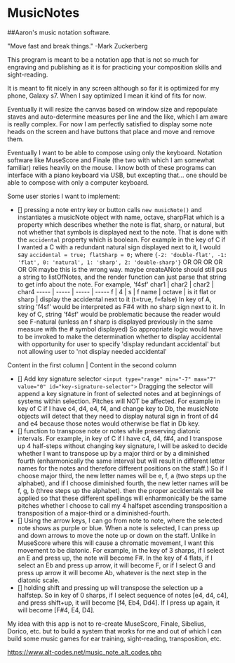 # MusicNotes

##Aaron's music notation software.

"Move fast and break things."
-Mark Zuckerberg

This program is meant to be a notation app that is not so much for engraving and publishing as it is for practicing your composition skills and sight-reading.

It is meant to fit nicely in any screen although so far it is optimized for my phone, Galaxy s7. When I say optimized I mean it kind of fits for now.

Eventually it will resize the canvas based on window size and repopulate staves and auto-determine measures per line and the like, which I am aware is really complex. For now I am perfectly satisfied to display some note heads on the screen and have buttons that place and move and remove them.

Eventually I want to be able to compose using only the keyboard. Notation software like MuseScore and Finale (the two with which I am somewhat familiar) relies heavily on the mouse. I know both of these programs can interface with a piano keyboard via USB, but excepting that... one should be able to compose with only a computer keyboard.


Some user stories I want to implement:
- [] pressing a note entry key or button calls `new musicNote()` and instantiates a musicNote object with name, octave, sharpFlat which is a property which describes whether the note is flat, sharp, or natural, but not whether that symbols is displayed next to the note. That is done with the `accidental` property which is boolean. For example in the key of C if I wanted a C with a redundant natural sign displayed next to it, I would say `accidental = true; flatSharp = 0;` where `{-2: 'double-flat', -1: 'flat', 0: 'natural', 1: 'sharp', 2: 'double-sharp'}` OR OR OR OR OR OR maybe this is the wrong way. maybe createANote should still pus a string to listOfNotes, and the render function can just parse that string to get info about the note. For example, 'f4sf'
char1 | char2 | char2 | char4
----- | ----- | ----- | -----
f | 4 | s | f 
name | octave | is it flat or sharp | display the accidental next to it (t=true, f=false)
In key of A, string 'f4sf' would be interpreted as F#4 with no sharp sign next to it.
In key of C, string 'f4sf' would be problematic because the reader would see F-natural (unless an f sharp is displayed previously in the same measure with the # symbol displayed)
So appropriate logic would have to be invoked to make the determination whether to display accidental with opportunity for user to specify 'display redundant accidental' but not allowing user to 'not display needed accidental'

Content in the first column | Content in the second column
- [] Add key signature selector `<input type="range" min="-7" max="7" value="0" id="key-signature-selector">` Dragging the selector will append a key signature in front of selected notes and at beginnings of systems within selection. Pitches will NOT be affected. For example in key of C if I have c4, d4, e4, f4, and change key to Db, the musicNote objects will detect that they need to display natural sign in front of d4 and e4 because those notes would otherwise be flat in Db key.
- [] function to transpose note or notes while preserving diatonic intervals. For example, in key of C if I have c4, d4, f#4, and I transpose up 4 half-steps without changing key signature, I will be asked to decide whether I want to transpose up by a major third or by a diminished fourth (enharmonically the same interval but will result in different letter names for the notes and therefore different positions on the staff.) So if I choose major third, the new letter names will be e, f, a (two steps up the alphabet), and if I choose diminished fourth, the new letter names will be f, g, b (three steps up the alphabet). then the proper accidentals will be applied so that these different spellings will enharmonically be the same pitches whether I choose to call my 4 halfspet ascending transposition a transposition of a major-third or a diminished-fourth.
- [] Using the arrow keys, I can go from note to note, where the selected note shows as purple or blue.
When a note is selected, I can press up and down arrows to move the note up or down on the staff.
Unlike in MuseScore where this will cause a chromatic movement, I want this movement to be diatonic.
For example, in the key of 3 sharps, if I select an E and press up, the note will become F#.
In the key of 4 flats, if I select an Eb and press up arrow, it will become F, or if I select G and press up arrow it will become Ab, whatever is the next step in the diatonic scale.
- [] holding shift and pressing up will transpose the selection up a halfstep. So in key of 0 sharps, if I select sequence of notes [e4, d4, c4], and press shift+up, it will become [f4, Eb4, Dd4]. If I press up again, it will become [F#4, E4, D4].

My idea with this app is not to re-create MuseScore, Finale, Sibelius, Dorico, etc. but to build a system that works for me and out of which I can build some music games for ear training, sight-reading, transposition, etc.

https://www.alt-codes.net/music_note_alt_codes.php